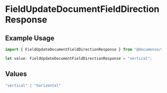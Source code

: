 # FieldUpdateDocumentFieldDirectionResponse

## Example Usage

```typescript
import { FieldUpdateDocumentFieldDirectionResponse } from "@documenso/sdk-typescript/models/operations";

let value: FieldUpdateDocumentFieldDirectionResponse = "vertical";
```

## Values

```typescript
"vertical" | "horizontal"
```